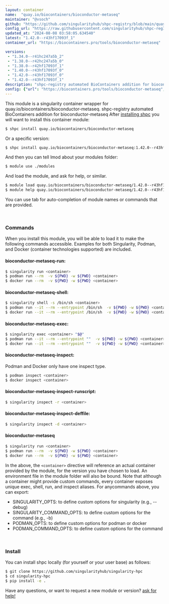 ```yaml
---
layout: container
name:  "quay.io/biocontainers/bioconductor-metaseq"
maintainer: "@vsoch"
github: "https://github.com/singularityhub/shpc-registry/blob/main/quay.io/biocontainers/bioconductor-metaseq/container.yaml"
config_url: "https://raw.githubusercontent.com/singularityhub/shpc-registry/main/quay.io/biocontainers/bioconductor-metaseq/container.yaml"
updated_at: "2024-08-08 03:58:05.634540"
latest: "1.42.0--r43hf17093f_1"
container_url: "https://biocontainers.pro/tools/bioconductor-metaseq"

versions:
 - "1.34.0--r41hc247a5b_2"
 - "1.38.0--r42hc247a5b_0"
 - "1.38.0--r42hf17093f_1"
 - "1.40.0--r43hf17093f_0"
 - "1.42.0--r43hf17093f_0"
 - "1.42.0--r43hf17093f_1"
description: "shpc-registry automated BioContainers addition for bioconductor-metaseq"
config: {"url": "https://biocontainers.pro/tools/bioconductor-metaseq", "maintainer": "@vsoch", "description": "shpc-registry automated BioContainers addition for bioconductor-metaseq", "latest": {"1.42.0--r43hf17093f_1": "sha256:254cd7ea959f0f62bef775d95a3901120fe2009fe0d611493606bc2178f1b05b"}, "tags": {"1.34.0--r41hc247a5b_2": "sha256:0d2003b258093e7989c6c350a28a1b500c3129ac1e94d27b1dae5e97f8807af0", "1.38.0--r42hc247a5b_0": "sha256:b98d8b751d98885fee17468dc843ce0f201775ff20ec02242c008c74d040fe63", "1.38.0--r42hf17093f_1": "sha256:f23c154b947ccfa567d6a0d561451f384e146d1579914cd706fadf533f856949", "1.40.0--r43hf17093f_0": "sha256:dcd6b2afd685757d0e17855d824f1a9d21f97e8b0ec54ab89fa81d7c20ee70f8", "1.42.0--r43hf17093f_0": "sha256:69671f714e3668ab7e564db68ba2e19b50f703eeb6d7d7f6a76ed6768a034d45", "1.42.0--r43hf17093f_1": "sha256:254cd7ea959f0f62bef775d95a3901120fe2009fe0d611493606bc2178f1b05b"}, "docker": "quay.io/biocontainers/bioconductor-metaseq"}
---
```


This module is a singularity container wrapper for quay.io/biocontainers/bioconductor-metaseq.
shpc-registry automated BioContainers addition for bioconductor-metaseq
After [installing shpc](#install) you will want to install this container module:


```bash
$ shpc install quay.io/biocontainers/bioconductor-metaseq
```

Or a specific version:

```bash
$ shpc install quay.io/biocontainers/bioconductor-metaseq:1.42.0--r43hf17093f_1
```

And then you can tell lmod about your modules folder:

```bash
$ module use ./modules
```

And load the module, and ask for help, or similar.

```bash
$ module load quay.io/biocontainers/bioconductor-metaseq/1.42.0--r43hf17093f_1
$ module help quay.io/biocontainers/bioconductor-metaseq/1.42.0--r43hf17093f_1
```

You can use tab for auto-completion of module names or commands that are provided.

<br>

### Commands

When you install this module, you will be able to load it to make the following commands accessible.
Examples for both Singularity, Podman, and Docker (container technologies supported) are included.

#### bioconductor-metaseq-run:

```bash
$ singularity run <container>
$ podman run --rm  -v ${PWD} -w ${PWD} <container>
$ docker run --rm  -v ${PWD} -w ${PWD} <container>
```

#### bioconductor-metaseq-shell:

```bash
$ singularity shell -s /bin/sh <container>
$ podman run --it --rm --entrypoint /bin/sh  -v ${PWD} -w ${PWD} <container>
$ docker run --it --rm --entrypoint /bin/sh  -v ${PWD} -w ${PWD} <container>
```

#### bioconductor-metaseq-exec:

```bash
$ singularity exec <container> "$@"
$ podman run --it --rm --entrypoint ""  -v ${PWD} -w ${PWD} <container> "$@"
$ docker run --it --rm --entrypoint ""  -v ${PWD} -w ${PWD} <container> "$@"
```

#### bioconductor-metaseq-inspect:

Podman and Docker only have one inspect type.

```bash
$ podman inspect <container>
$ docker inspect <container>
```

#### bioconductor-metaseq-inspect-runscript:

```bash
$ singularity inspect -r <container>
```

#### bioconductor-metaseq-inspect-deffile:

```bash
$ singularity inspect -d <container>
```



#### bioconductor-metaseq

```bash
$ singularity run <container>
$ podman run --rm  -v ${PWD} -w ${PWD} <container>
$ docker run --rm  -v ${PWD} -w ${PWD} <container>
```


In the above, the `<container>` directive will reference an actual container provided
by the module, for the version you have chosen to load. An environment file in the
module folder will also be bound. Note that although a container
might provide custom commands, every container exposes unique exec, shell, run, and
inspect aliases. For anycommands above, you can export:

 - SINGULARITY_OPTS: to define custom options for singularity (e.g., --debug)
 - SINGULARITY_COMMAND_OPTS: to define custom options for the command (e.g., -b)
 - PODMAN_OPTS: to define custom options for podman or docker
 - PODMAN_COMMAND_OPTS: to define custom options for the command

<br>

### Install

You can install shpc locally (for yourself or your user base) as follows:

```bash
$ git clone https://github.com/singularityhub/singularity-hpc
$ cd singularity-hpc
$ pip install -e .
```

Have any questions, or want to request a new module or version? [ask for help!](https://github.com/singularityhub/singularity-hpc/issues)